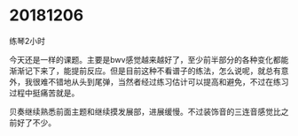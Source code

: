 # 20181206

练琴2小时

今天还是一样的课题。主要是bwv感觉越来越好了，至少前半部分的各种变化都能渐渐记下来了，能提前反应。但是目前这种不看谱子的练法，怎么说呢，就总有意外，我很难不错地从头到尾弹，当然者经过练习估计可以提高和避免，不过在练习过程中挺痛苦就是。

贝奏继续熟悉前面主题和继续摸发展部，进展缓慢。不过装饰音的三连音感觉比之前好了不少。
